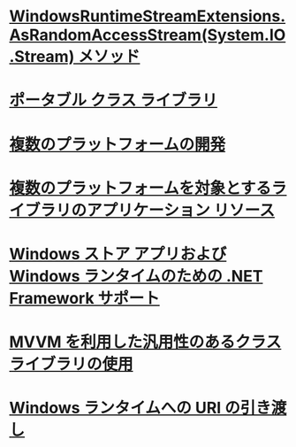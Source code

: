 # [WindowsRuntimeStreamExtensions.AsRandomAccessStream(System.IO.Stream) メソッド](windowsruntimestreamextensions-asrandomaccessstream-method.md)
# [ポータブル クラス ライブラリ](cross-platform-development-with-the-portable-class-library.md)
# [複数のプラットフォームの開発](index.md)
# [複数のプラットフォームを対象とするライブラリのアプリケーション リソース](app-resources-for-libraries-that-target-multiple-platforms.md)
# [Windows ストア アプリおよび Windows ランタイムのための .NET Framework サポート](support-for-windows-store-apps-and-windows-runtime.md)
# [MVVM を利用した汎用性のあるクラス ライブラリの使用](using-portable-class-library-with-model-view-view-model.md)
# [Windows ランタイムへの URI の引き渡し](passing-a-uri-to-the-windows-runtime.md)

